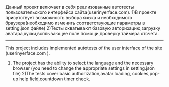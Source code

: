 Данный проект велючает в себя реализованные автотесты пользовательского интерфейса сайта(userinyerface.com).
1)В проекте присутствует возможность выбора языка и необходимого браузера(необходимо изменить соответствующие параметры в setting.json файле)
2)Тесты охватывают базовую авторизацию,загрузку аватара,кукки,всплывающее поле помощи,проверку таймера отсчета.
_____________________________________________________________________________________
This project includes implemented autotests of the user interface of the site (userinyerface.com ).
1) The project has the ability to select the language and the necessary browser (you need to change the appropriate settings in setting.json file)
2)The tests cover basic authorization,avatar loading, cookies,pop-up help field,countdown timer check.